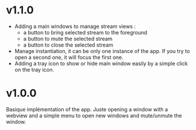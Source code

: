 # v1.1.0

- Adding a main windows to manage stream views :
    - a button to bring selected stream to the foreground
    - a button to mute the selected stream
    - a button to close the selected stream
- Manage instantiation, it can be only one instance of the app. If you try to open a second one, it will focus the first one.
- Adding a tray icon to show or hide main window easily by a simple click on the tray icon.


# v1.0.0

Basique implémentation of the app. 
Juste opening a window with a webview and a simple menu to open new windows and mute/unmute the window.

